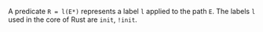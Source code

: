 A predicate `R = l(E*)` represents a label `l` applied to the path
`E`.  The labels `l` used in the core of Rust are `init`, `!init`.
